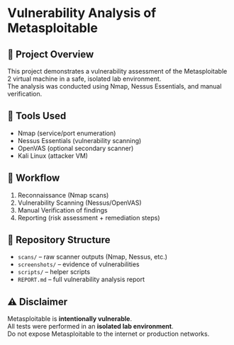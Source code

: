 # Vulnerability Analysis of Metasploitable

## 📌 Project Overview
This project demonstrates a vulnerability assessment of the Metasploitable 2 virtual machine in a safe, isolated lab environment.  
The analysis was conducted using Nmap, Nessus Essentials, and manual verification.

## 🔧 Tools Used
- Nmap (service/port enumeration)
- Nessus Essentials (vulnerability scanning)
- OpenVAS (optional secondary scanner)
- Kali Linux (attacker VM)

## 📝 Workflow
1. Reconnaissance (Nmap scans)
2. Vulnerability Scanning (Nessus/OpenVAS)
3. Manual Verification of findings
4. Reporting (risk assessment + remediation steps)

## 📂 Repository Structure
- `scans/` – raw scanner outputs (Nmap, Nessus, etc.)
- `screenshots/` – evidence of vulnerabilities
- `scripts/` – helper scripts
- `REPORT.md` – full vulnerability analysis report

## ⚠️ Disclaimer
Metasploitable is **intentionally vulnerable**.  
All tests were performed in an **isolated lab environment**.  
Do not expose Metasploitable to the internet or production networks.
